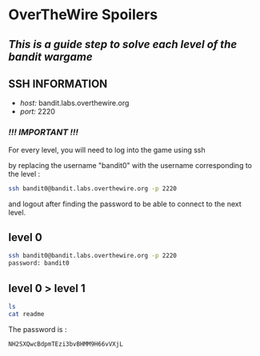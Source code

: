 # OverTheWire Spoilers

## _This is a guide step to solve each level of the bandit wargame_

## SSH INFORMATION
- _host:_ bandit.labs.overthewire.org
- _port:_ 2220

### _!!! IMPORTANT !!!_
For every level, you will need to log into the game using ssh 

by replacing the username "bandit0" with the username corresponding to the level :

```sh
ssh bandit0@bandit.labs.overthewire.org -p 2220
```
and logout after finding the password to be able to connect to the next level.


## level 0
```sh
ssh bandit0@bandit.labs.overthewire.org -p 2220
password: bandit0
```

## level 0 > level 1
```sh
ls
cat readme
```
The password is :
```sh
NH2SXQwcBdpmTEzi3bvBHMM9H66vVXjL
```
